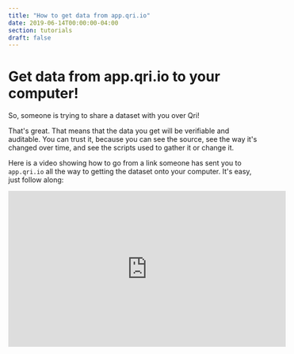 ```yaml
---
title: "How to get data from app.qri.io"
date: 2019-06-14T00:00:00-04:00
section: tutorials
draft: false
---
```


# Get data from app.qri.io to your computer!

So, someone is trying to share a dataset with you over Qri! 

That's great. That means that the data you get will be verifiable and auditable. You can trust it, because you can see the source, see the way it's changed over time, and see the scripts used to gather it or change it.

Here is a video showing how to go from a link someone has sent you to `app.qri.io` all the way to getting the dataset onto your computer. It's easy, just follow along:


<iframe width="560" height="315" src="https://www.youtube.com/embed/xJfBWNSc16A" frameborder="0" allow="accelerometer; autoplay; encrypted-media; gyroscope; picture-in-picture" allowfullscreen></iframe>